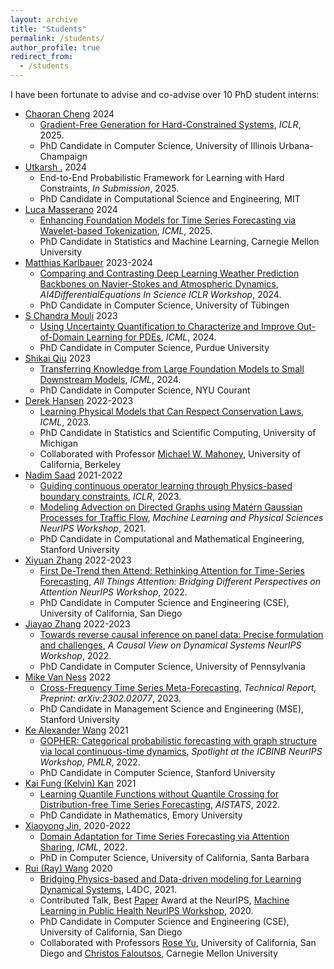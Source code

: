 ```yaml
---
layout: archive
title: "Students"
permalink: /students/
author_profile: true
redirect_from:
  - /students
---
```



I have been fortunate to advise and co-advise over 10 PhD student interns:
  - [Chaoran Cheng](https://ccr-cheng.github.io/) 2024
    - [Gradient-Free Generation for Hard-Constrained Systems](https://arxiv.org/pdf/2412.01786?), *ICLR*, 2025. 
    - PhD Candidate in Computer Science, University of Illinois Urbana-Champaign
  - [Utkarsh .](https://utkarsh530.github.io/) 2024
    - End-to-End Probabilistic Framework for Learning with Hard Constraints, *In Submission*, 2025.
    - PhD Candidate in Computational Science and Engineering, MIT
  - [Luca Masserano](https://lucamasserano.github.io/) 2024
    - [Enhancing Foundation Models for Time Series Forecasting via Wavelet-based Tokenization](https://arxiv.org/pdf/2412.05244), *ICML*, 2025.  
    - PhD Candidate in Statistics and Machine Learning, Carnegie Mellon University
  - [Matthias Karlbauer](https://uni-tuebingen.de/fakultaeten/mathematisch-naturwissenschaftliche-fakultaet/fachbereiche/informatik/lehrstuehle/cognitive-modeling/staff/matthias-karlbauer/) 2023-2024
    - [Comparing and Contrasting Deep Learning Weather Prediction
Backbones on Navier-Stokes and Atmospheric Dynamics](https://arxiv.org/pdf/2407.14129), *AI4DifferentialEquations In Science ICLR Workshop*, 2024.
    - PhD Candidate in Computer Science, University of Tübingen
  - [S Chandra Mouli](http://schandramouli.weebly.com/) 2023
    - [Using Uncertainty Quantification to Characterize and Improve
Out-of-Domain Learning for PDEs](https://arxiv.org/pdf/2403.10642), *ICML*, 2024.
    - PhD Candidate in Computer Science, Purdue University
  - [Shikai Qiu](https://shikaiqiu.github.io/) 2023
    - [Transferring Knowledge from
Large Foundation Models to Small Downstream Models](https://arxiv.org/pdf/2406.07337), *ICML*, 2024. 
    - PhD Candidate in Computer Science, NYU Courant
  - [Derek Hansen](http://www-personal.umich.edu/~dereklh/) 2022-2023
    - [Learning Physical Models that Can Respect Conservation Laws](https://arxiv.org/pdf/2302.11002.pdf), *ICML*, 2023.
    - PhD Candidate in Statistics and Scientific Computing, University of Michigan
    - Collaborated with Professor [Michael W. Mahoney](https://www.stat.berkeley.edu/~mmahoney/), University of California, Berkeley
  - [Nadim Saad](https://profiles.stanford.edu/nadim-saad) 2021-2022
    - [Guiding continuous operator learning through Physics-based boundary constraints](https://www.amazon.science/publications/guiding-continuous-operator-learning-through-physics-based-boundary-constraints), *ICLR*, 2023. 
    - [Modeling Advection on Directed Graphs using
Matérn Gaussian Processes for Traffic Flow](https://arxiv.org/pdf/2201.00001.pdf), *Machine Learning and Physical Sciences NeurIPS Workshop*, 2021.
    - PhD Candidate in Computational and Mathematical Engineering, Stanford University
  - [Xiyuan Zhang](https://xiyuanzh.github.io/) 2022-2023
    - [First De-Trend then Attend: Rethinking Attention for Time-Series Forecasting](https://arxiv.org/pdf/2212.08151.pdf), *All Things Attention: Bridging Different Perspectives on Attention NeurIPS Workshop*, 2022.
    - PhD Candidate in Computer Science and Engineering (CSE), University of California, San Diego
  - [Jiayao Zhang](https://jiayao-zhang.com/) 2022-2023
    - [Towards reverse causal inference on panel data: Precise formulation and challenges](https://www.amazon.science/publications/towards-reverse-causal-inference-on-panel-data-precise-formulation-and-challenges), *A Causal View on Dynamical Systems NeurIPS Workshop*, 2022.
    - PhD Candidate in Computer Science, University of Pennsylvania
  - [Mike Van Ness](https://mvanness354.github.io/blog/) 2022
    - [Cross-Frequency Time Series Meta-Forecasting](https://arxiv.org/pdf/2302.02077.pdf), *Technical Report, Preprint: arXiv:2302.02077*, 2023.
    - PhD Candidate in Management Science and Engineering (MSE), Stanford University
  - [Ke Alexander Wang](https://keawang.github.io/) 2021
    - [GOPHER: Categorical probabilistic forecasting with graph structure via local continuous-time dynamics](https://proceedings.mlr.press/v163/wang22a/wang22a.pdf), *Spotlight at the ICBINB NeurIPS Workshop, PMLR*, 2022.
    -   PhD Candidate in Computer Science, Stanford University
  - [Kai Fung (Kelvin) Kan](http://www.math.emory.edu/~kkan5/) 2021
    - [Learning Quantile Functions without Quantile Crossing
for Distribution-free Time Series Forecasting](https://proceedings.mlr.press/v151/park22a/park22a.pdf), *AISTATS*, 2022.
    - PhD Candidate in Mathematics, Emory University
  - [Xiaoyong Jin](https://scholar.google.com/citations?user=EWiYf7YAAAAJ&hl=en), 2020-2022
    - [Domain Adaptation for Time Series Forecasting via Attention Sharing](https://proceedings.mlr.press/v162/jin22d/jin22d.pdf), *ICML*, 2022.
    - PhD in Computer Science, University of California, Santa Barbara
  - [Rui (Ray) Wang](https://rui1521.github.io/online-cv/) 2020
    - [Bridging Physics-based and Data-driven modeling for Learning Dynamical Systems](http://proceedings.mlr.press/v144/wang21a/wang21a.pdf), L4DC, 2021.
    - Contributed Talk, Best [Paper](https://assets.amazon.science/d9/d4/f25346d943d38119786518e1c87f/autoode-bridging-physics-based-and-data-driven-modeling-for-covid-19-forecasting.pdf) Award at the NeurIPS, [Machine Learning in Public Health NeurIPS Workshop](https://sites.google.com/nyu.edu/mlph2020/accepted-papers?authuser=0), 2020. 
    - PhD Candidate in Computer Science and Engineering (CSE), University of California, San Diego
    - Collaborated with Professors [Rose Yu](https://roseyu.com/), University of California, San Diego and [Christos Faloutsos](http://www.cs.cmu.edu/~christos/), Carnegie Mellon University
